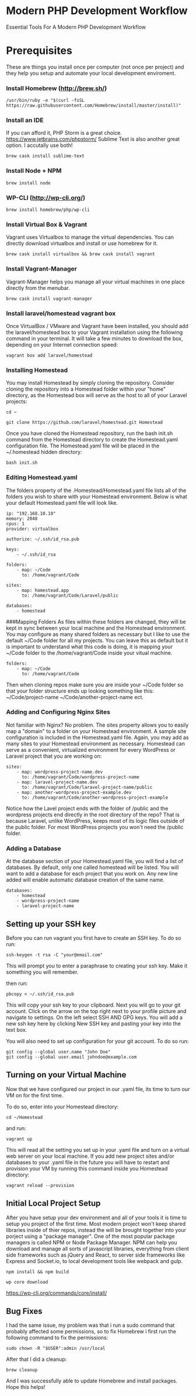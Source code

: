 # Modern PHP Development Workflow
Essential Tools For A Modern PHP Development Workflow




# Prerequisites 
These are things you install once per computer (not once per project) and they help you setup and automate your local development enviroment.  
### Install Homebrew (http://brew.sh/)
```
/usr/bin/ruby -e "$(curl -fsSL https://raw.githubusercontent.com/Homebrew/install/master/install)"
```
### Install an IDE 
If you can afford it, PHP Storm is a great choice. https://www.jetbrains.com/phpstorm/
Sublime Text is also another great option. I accutally use both! 
```
brew cask install sublime-text
```
### Install Node + NPM 
```
brew install node
```
### WP-CLI (http://wp-cli.org/)
```
brew install homebrew/php/wp-cli
```
### Install Virtual Box & Vagrant
Vagrant uses Virtualbox to manage the virtual dependencies. You can directly download virtualbox and install or use homebrew for it.
```
brew cask install virtualbox && brew cask install vagrant
```
### Install Vagrant-Manager 
Vagrant-Manager helps you manage all your virtual machines in one place directly from the menubar.
```
brew cask install vagrant-manager
```
### Install laravel/homestead vagrant box
Once VirtualBox / VMware and Vagrant have been installed, you should add the laravel/homestead box to your Vagrant installation using the following command in your terminal. It will take a few minutes to download the box, depending on your Internet connection speed:
```
vagrant box add laravel/homestead
```
### Installing Homestead
You may install Homestead by simply cloning the repository. Consider cloning the repository into a Homestead folder within your "home" directory, as the Homestead box will serve as the host to all of your Laravel projects:
```
cd ~

git clone https://github.com/laravel/homestead.git Homestead
```
Once you have cloned the Homestead repository, run the bash init.sh command from the Homestead directory to create the Homestead.yaml configuration file. The Homestead.yaml file will be placed in the ~/.homestead hidden directory:
```
bash init.sh
```
### Editing Homestead.yaml
The folders property of the .Homestead/Homestead.yaml file lists all of the folders you wish to share with your Homestead environment. Below is what your default Homestead.yaml file will look like. 

```
ip: "192.168.10.10"
memory: 2048
cpus: 1
provider: virtualbox

authorize: ~/.ssh/id_rsa.pub

keys:
    - ~/.ssh/id_rsa

folders:
    - map: ~/Code
      to: /home/vagrant/Code

sites:
    - map: homestead.app
      to: /home/vagrant/Code/Laravel/public

databases:
    - homestead
```

###Mapping Folders
As files within these folders are changed, they will be kept in sync between your local machine and the Homestead environment. You may configure as many shared folders as necessary but I like to use the default ~/Code folder for all my projects. You can leave this as default but it is important to understand what this code is doing, it is mapping your ~/Code folder to the /home/vagrant/Code inside your vitual machine. 
```
folders:
    - map: ~/Code
      to: /home/vagrant/Code
```
Then when cloning repos make sure you are inside your  ~/Code folder so that your folder structure ends up looking something like this:  ~/Code/project-name  ~/Code/another-project-name ect. 

### Adding and Configuring Nginx Sites

Not familiar with Nginx? No problem. The sites property allows you to easily map a "domain" to a folder on your Homestead environment. A sample site configuration is included in the Homestead.yaml file. Again, you may add as many sites to your Homestead environment as necessary. Homestead can serve as a convenient, virtualized environment for every WordPress or Laravel project that you are working on: 
```
sites:
    - map: wordpress-project-name.dev
      to: /home/vagrant/Code/wordpress-project-name
    - map: laravel-project-name.dev
      to: /home/vagrant/Code/laravel-project-name/public
    - map: another-wordpress-project-example.dev
      to: /home/vagrant/Code/another-wordpress-project-example
```
Notice how the Lavel project ends with the folder of /public and the wordpress projects end directly in the root directory of the repo? That is because Laravel, unlike WordPress, keeps most of its logic files outside of the public folder. For most WordPress projects you won't need the /public folder. 
### Adding a Database
At the database section of your Homestead.yaml file, you will find a list of databases. By default, only one called homestead will be listed. You will want to add a database for each project that you work on. Any new line added will enable automatic database creation of the same name.
```
databases:
    - homestead
    - wordpress-project-name
    - laravel-project-name
```    
## Setting up your SSH key

Before you can run vagrant you first have to create an SSH key. To do so run:

```
ssh-keygen -t rsa -C "your@email.com"
```

This will prompt you to enter a paraphrase to creating your ssh key. Make it something you will remember.

then run:

```
pbcopy < ~/.ssh/id_rsa.pub
```

This will copy your ssh key to your clipboard. Next you will go to your git account. Click on the arrow on the top right next to your profile picture and navigate to settings. On the left select SSH AND GPG keys. You will add a new ssh key here by clicking New SSH key and pasting your key into the text box.

You will also need to set up configuration for your git account. To do so run:

```
git config --global user.name "John Doe"
git config --global user.email johndoe@example.com
```

## Turning on your Virtual Machine 

Now that we have configured our project in our .yaml file, its time to turn our VM on for the first time. 

To do so, enter into your Homestead directory: 

```
cd ~/Homestead 
```

and run:

```
vagrant up
```

This will read all the setting you set up in your .yaml file and turn on a virtual web server on your local machine. If you add new project sites and/or databases to your .yaml file in the future you will have to restart and provision your VM by running this command inside you Homestead directory: 

```
vagrant reload --provision
```

## Initial Local Project Setup

After you have setup your dev environment and all of your tools it is time to setup you project of the first time. Most modern project won't keep shared libraries inside of thier repos, instead the will be brought together into your porject using a "package manager". One of the most popular package managers is called NPM or Node Package Manager. NPM can help you download and manage all sorts of javascript libraries, everything from client side frameworks such as jQuery and React, to server side frameworks like Express and Socket.io, to local development tools like webpack and gulp.

```
npm install && npm build
```

```
wp core download
```
https://wp-cli.org/commands/core/install/

## Bug Fixes 

I had the same issue, my problem was that i run a sudo command that probably affected some permissions, so to fix Homebrew i first run the following command to fix the permissions:
```
sudo chown -R "$USER":admin /usr/local
```
After that I did a cleanup:
```
brew cleanup
```
And I was successfully able to update Homebrew and install packages.
Hope this helps!

